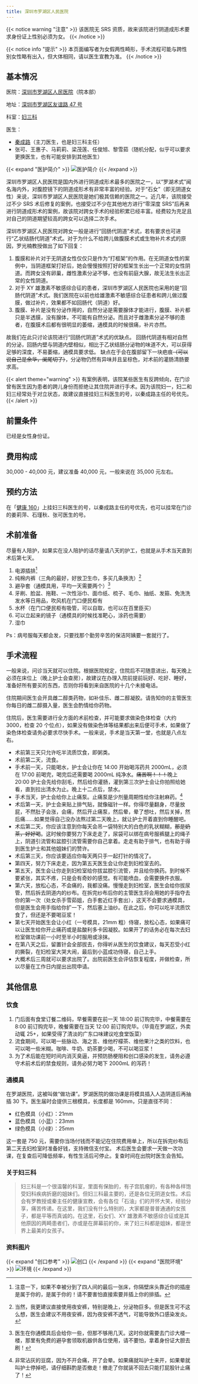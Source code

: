 ```yaml
---
title: 深圳市罗湖区人民医院
---
```


<!-- 罗光楠教授已于2023年2月4日逝世，罗光楠教授在阴道成形领域做出了突出贡献，在此向其致敬 -->

{{< notice warning "注意" >}}
该医院无 SRS 资质，故来该院进行阴道成形术要求身份证上性别必须为女。
{{< /notice >}}
</p>
{{< notice info "提示" >}}
本页面编写者为女假两性畸形，手术流程可能与跨性别女性略有出入，但大体相同，请以医生宣教为准。
{{< /notice >}}

## 基本情况

医院：[深圳市罗湖区人民医院](https://www.szlhyy.com.cn)（院本部）

地址：[深圳市罗湖区友谊路 47 号](https://amap.com/place/B02F38IHAD)

科室：[妇三科](https://www.szlhyy.com.cn/ksjs/lcks/fsk.htm)

医生：
- [秦成路](https://www.szlhyy.com.cn/info/1352/9047.htm)（主刀医生，也是妇三科主任）
- 张可、王惠子、马莉莉、梁茂莲、任俊旭、黎雪茹（随机分配，似乎可以要求更换医生，也有可能安排到其他医生）

{{< expand "医护简介" >}}
![医护简介](staffs.jpg)
{{< /expand >}}
</p>

深圳市罗湖区人民医院是国内外进行阴道成形术最多的医院之一，以“罗湖术式”闻名海内外，对腹腔镜下的阴道成形术有非常丰富的经验。对于“石女”（即无阴道女性）来说，深圳市罗湖区人民医院是她们极其信赖的医院之一。近几年，该院接受过不少 SRS 术后修复的案例，也接受过不少在其他地方进行“零深度 SRS”后再来进行阴道成形术的案例，故该院对跨女手术的经验积累已经丰富。经费较为充足且对自己的阴道期望较高的跨女可以选择二次手术。

深圳市罗湖区人民医院对跨女一般是进行“回肠代阴道”术式，若有要求也可进行“乙状结肠代阴道”术式。对于为什么不给跨儿做腹膜术式或生物补片术式的原因，罗光楠教授做出了如下回复：

1. 腹膜和补片对于无阴道女性仅仅只是作为“打框架”的作用。在无阴道女性的案例中，当阴道框架打好后，她会慢慢按照打好的框架生长出一个正常的女性阴道。而跨女没有卵巢，雌性激素分泌不够，也没有前庭大腺，故无法生长出正常的女性阴道。
1. 对于 XY 雄激素不敏感综合征的患者，深圳市罗湖区人民医院也采用的是“回肠代阴道”术式。我们医院在以前也给雄激素不敏感综合征患者和跨儿做过腹膜，做过补片，效果都不如回肠代（阴道）好。
1. 腹膜、补片是没有分泌作用的，自然分泌是需要腺体才能进行，腹膜、补片都只是半透膜，没有腺体，不可能有自然分泌。而且对于雌激素分泌不够的患者，在腹膜术后都有很明显的萎缩，通模具的时候很痛，补片亦然。

故我们在此只讨论该院进行“回肠代阴道”术式的优缺点。
回肠代阴道有相对自然的分泌，回肠内壁与阴道内壁相似，相比于乙状结肠分泌物的味道不大，可以获得足够的深度，不易萎缩，通模具要求低。
缺点在于会在腹部留下一块疤痕<del>（可以说自己是余华，阑尾切了）</del>，分泌物仍然有异味并且呈棕色，对术前的灌肠清肠要求高。

{{< alert theme="warning" >}}
有案例表明，该院某些医生有反跨倾向，在门诊曾有医生因为患者的跨儿身份而拒绝让其住院并进行手术。因为该院妇一，妇二和妇三经常处于对立状态，故建议直接挂妇三科医生的号，以秦成路主任的号优先。
{{< /alert >}}

## 前置条件

已经是女性身份证。

## 费用构成

30,000 - 40,000 元，建议准备 40,000 元，一般来说在 35,000 元左右。

## 预约方法

在「[健康 160](https://www.91160.com)」上挂妇三科医生的号，以秦成路主任的号优先，也可以挂常在门诊的姜莉萍、石瑾秋、张可医生的号。

## 术前准备


尽量有人陪护，如果实在没人陪护的话尽量请八天的护工，也就是从手术当天直到术后第七天。

1. 电源插排[^1]
1. 纯棉内裤（三角的最好，好放卫生巾，多买几条换洗）[^2]
1. 避孕套（通模具用，平均一天需要两个）[^3]
1. 牙刷、脸盆、拖鞋、一次性浴巾、面巾纸、梳子、毛巾、抽纸、发箍、免洗洗发水等日用品，吹风机在门口便民柜有
1. 水杯（在门口便民柜有吸管，可以自取，也可以在百里臣买）
1. 可以立起来的镜子（通模具的时候找准靶心，涂药也需要）
1. 湿巾

Ps：病号服每天都会发，只要找那个勤劳辛苦的保洁阿姨要一套就行了。

## 手术流程

一般来说，问诊当天就可以住院。根据医院规定，住院后不可随意进出，每天晚上必须在床位上（晚上护士会查房），故建议在办理入院前提前玩好、吃好、睡好，准备好所有要买的东西，否则你将看到来自医院的十几个未接电话。

住院期间医生会开具雌二醇类药物，如补佳乐、雌二醇凝胶。请告知你的主管医生你每日的雌二醇摄入量，医生会酌情给你药物。

住院后，医生需要进行全方面的术前检查，并可能要求做染色体检查（大约 3000，检查 20 个位点），如果没有做染色体等结果都出来后便可手术，如果做了染色体检查请务必要求尽快手术。一般来说，手术是当天第一堂，也就是八点左右。

- 术前第三天只允许吃半流质饮食，即粥类。
- 术前第二天，流食。
- 手术前一天，只能喝水，护士会让你在 14:00 开始喝泻药共 2000mL，必须在 17:00 前喝完，喝完后还需要喝 2000mL 纯净水。<del>痛苦啊！！！</del>晚上 20:00 护士会先给你刮毛，然后给你灌肠，灌到第三次护士会让你拍照给她看，直到拉出清水为止。晚上十二点后，禁水。
- 手术当天，护士会给你上止痛泵。止痛泵是少剂量周期性给你注射麻药。[^t]
- 术后第一天，护士会来贴上排气贴，就像磁针一样。你得尽量翻身，尽量放屁，不然肚子会涨，会痛，然后开止痛泵，然后晕，晕了想吐，然后关掉，然后痛……如果觉得自己没办法熬过第二天晚上，就让护士开着直到你睡醒吧。
- 术后第二天，你应该注意到你每天会吊一袋特别大的白色的乳状糊糊，~~那是奶茶，好好喝~~。这时候你要努力下床走走了，尿袋可以绑在病号服裤腿上的绳子上，阴道引流管和盆腔引流管需要你自己拿着。走走有助于排气，也有助于得到医生护士和其他姐妹们的赞许。
- 术后第三天，你应该要适应你每天两只手一起打针的情况了。
- 第四天，努力下床走走，因为第五天医生会让你走到妇检室去的。
- 第五天，医生会让你走到妇检室给你拔盆腔引流管，并且给你换药。到时候不要紧张，其实不疼，只是会有奇妙的感觉。有可能喷血，会需要换件衣服。
- 第六天，放松心态，不会痛的，我都没痛。慢慢走到妇检室，医生会给你拔尿管，然后拆去阴道内的纱布。在拆完纱布后你的主管医生将会用她的手指夺去你的第一次（处女杀手雪茹姐，白手套近红手套出），这天不会要求通模具，但是医生会用手指给你扩一下，然后塞上油纱。在此之后，你可以吃半流质饮食了，但还是不要喝豆浆！
- 第七天开始医生会让小红（一号模具，21mm 粗）侍寝，放松心态，如果痛可以让医生给你开止痛药或是盐酸利多卡因凝胶。如果开了的话务必在每次去妇检室做功课前一小时至半小时服用或涂抹。
- 在第八天之后，留置针会全部拔去，你得听从医生的饮食建议，每天忍受小红的撕裂，在妇检室大哭大闹，最后到小蓝成功侍寝，自己上手。
- 大概术后三周就可以要求出院了。出院前医生会评估恢复程度，并做检查，所以尽量在工作日内提出出院申请。

## 其他信息
### 饮食

1. 门后面有食堂订餐二维码，早餐需要在前一天 18:00 前订购完毕，中餐需要在 8:00 前订购完毕，晚餐需要在当天 12:00 前订购完毕。（毕竟在罗湖区，外卖动辄 25+，如果受得了清淡的广东口味建议吃食堂饭菜）
1. 流食期间，可以喝一些脉动、海之言、维他柠檬茶、维他果汁之类的饮料，也可以喝一些米糊。咖啡、牛奶、奶茶要少喝，不可以喝豆浆！
1. 为了术后能在短时间内消灭臭逼，并预防肠梗阻和创口感染的发生，请务必遵守术前术后的禁食规则，请务必努力喝下 2000mL 的泻药！

### 通模具

在罗湖医院，这被叫做“做功课”。罗湖医院的做功课是将模具插入人造阴道后再抽插 30 下。医生届时会提供三根模具，长度都是 160mm，只是直径不同：

- 红色模具（小红）：21mm
- 蓝色模具（小蓝）：23mm
- 绿色模具（小绿）：25mm

这一套是 750 元，需要你当场付钱而不能记在住院费用单上，所以在拆完纱布后第二天去妇检室时准备好钱，支持微信支付宝。
术后医生会要求一天做一次功课，在复查后可降低频率，有性生活后可停止。复查时间在出院时医生会告知。

### 关于妇三科

> 妇三科是一个很温馨的科室，里面有保胎的，有子宫肌瘤的，有各种各样饱受妇科疾病折磨的姐妹们。但妇三科最主要的，还是各位无阴道女性。术后会有罗教授或秦主任的健康宣教，会有各位「石油」们的开怀大笑，经验分享，痛苦传递。在这里，我们没有什么特别的，大家都是普普通通的女孩子，都是平等而真诚的。在这里，石女们、XY 雄激素不敏感综合征或是其他原因的两畸患者们，亦或是在屏幕前的你，来了妇三科都是姐妹，都是世界上最美的女孩子。

### 资料图片

{{< expand "创口参考" >}}
![创口](wound.jpg)
{{< /expand >}}
{{< expand "医院环境" >}}
![环境](condition.jpg)
{{< /expand >}}

[^1]: 注意一下，如果不幸被分到了四人间的最后一张床，你隔壁床头靠近你的插座是属于你的，是属于你的！请不要害怕直接索要并插上你的排插。
[^2]: 当然，我更建议直接使用夜安裤，特别是晚上，分泌物巨多。但是医生可不这么想，医生会建议不用夜安裤，因为夜安裤不透气，可能导致外口感染发炎。
[^3]: 医生在你通模具后会给你一些，但那不够用几天。这时你就需要去门诊大楼一楼，那里有免费的避孕套领取机器供各位使用，请不要怕，拿着身份证大胆去刷！
[^t]: 非常沾灰的豆腐，因为不开会痛，开了会晕。如果痛就叫护士来开，如果晕就叫护士停掉吧，请仔细斟酌是否撤走！撤走了你就装不回去只能打屁股针止痛了！
